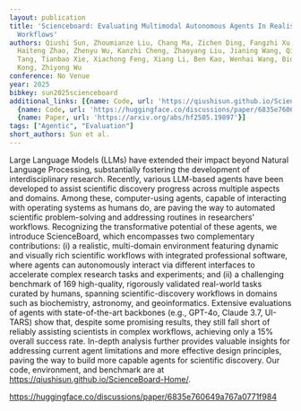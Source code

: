 ```yaml
---
layout: publication
title: 'Scienceboard: Evaluating Multimodal Autonomous Agents In Realistic Scientific
  Workflows'
authors: Qiushi Sun, Zhoumianze Liu, Chang Ma, Zichen Ding, Fangzhi Xu, Zhangyue Yin,
  Haiteng Zhao, Zhenyu Wu, Kanzhi Cheng, Zhaoyang Liu, Jianing Wang, Qintong Li, Xiangru
  Tang, Tianbao Xie, Xiachong Feng, Xiang Li, Ben Kao, Wenhai Wang, Biqing Qi, Lingpeng
  Kong, Zhiyong Wu
conference: No Venue
year: 2025
bibkey: sun2025scienceboard
additional_links: [{name: Code, url: 'https://qiushisun.github.io/ScienceBoard-Home/'},
  {name: Code, url: 'https://huggingface.co/discussions/paper/6835e760649a767a0771f984'},
  {name: Paper, url: 'https://arxiv.org/abs/hf2505.19897'}]
tags: ["Agentic", "Evaluation"]
short_authors: Sun et al.
---
```

Large Language Models (LLMs) have extended their impact beyond Natural Language Processing, substantially fostering the development of interdisciplinary research. Recently, various LLM-based agents have been developed to assist scientific discovery progress across multiple aspects and domains. Among these, computer-using agents, capable of interacting with operating systems as humans do, are paving the way to automated scientific problem-solving and addressing routines in researchers' workflows. Recognizing the transformative potential of these agents, we introduce ScienceBoard, which encompasses two complementary contributions: (i) a realistic, multi-domain environment featuring dynamic and visually rich scientific workflows with integrated professional software, where agents can autonomously interact via different interfaces to accelerate complex research tasks and experiments; and (ii) a challenging benchmark of 169 high-quality, rigorously validated real-world tasks curated by humans, spanning scientific-discovery workflows in domains such as biochemistry, astronomy, and geoinformatics. Extensive evaluations of agents with state-of-the-art backbones (e.g., GPT-4o, Claude 3.7, UI-TARS) show that, despite some promising results, they still fall short of reliably assisting scientists in complex workflows, achieving only a 15% overall success rate. In-depth analysis further provides valuable insights for addressing current agent limitations and more effective design principles, paving the way to build more capable agents for scientific discovery. Our code, environment, and benchmark are at https://qiushisun.github.io/ScienceBoard-Home/.

https://huggingface.co/discussions/paper/6835e760649a767a0771f984
